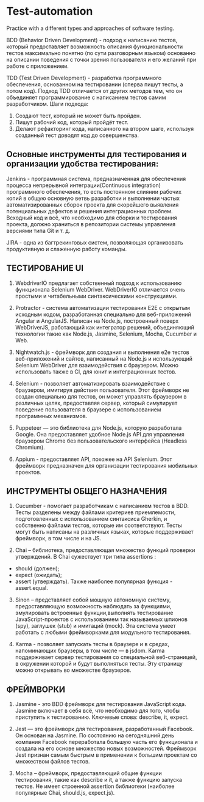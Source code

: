 # Test-automation
Practice with a different types and approaches of software testing.

BDD (Behavior Driven Development) - подход к написанию тестов, который предоставляет возможность описания функциональности тестов максимально понятно (по сути разговорным языком) основанно на описании поведения с точки зрения пользователя и его желаний при работе с приложением. 

TDD (Test Driven Development) - разработка программного обеспечения, основанном на тестировании (сперва пишут тесты, а потом код). Подход TDD отличается от других методов тем, что он объединяет программирование с написанием тестов самим разработчиком. Шаги подхода: 
1. Создают тест, который не может быть пройден.
2. Пишут рабочий код, который пройдёт тест.
3. Делают рефакторинг кода, написанного на втором шаге, используя созданный тест доводят код до совершенства.

## Основные инструменты для тестирования и организации удобства тестирования: 

Jenkins - программная система, предназначенная для обеспечения процесса непрерывной интеграции(Continuous integration) программного обеспечения, то есть постоянном слиянии рабочих копий в общую основную ветвь разработки и выполнении частых автоматизированных сборок проекта для скорейшего выявления потенциальных дефектов и решения интеграционных проблем. Bсходный код и всё, что необходимо для сборки и тестирования проекта, должно храниться в репозитории системы управления версиями типа Git и т. д.

JIRA - одна из багтрекинговых систем, позволяющая организовать продуктивную и слаженную работу команды. 

## ТЕСТИРОВАНИЕ UI

1. WebdriverIO предлагает собственный подход к использованию функционала Selenium WebDriver. WebDriverIO отличается очень простыми и читабельными синтаксическими конструкциями.

2. Protractor - система автоматизации тестирования E2E с открытым исходным кодом, разработанная специально для веб-приложений Angular и AngularJS. Написан на Node.js, построенный поверх WebDriverJS, работающий как интегратор решений, объединяющий технологии такие как Node.js, Jasmine, Selenium, Mocha, Cucumber и Web.

3. Nightwatch.js - фреймворк для создания и выполнения e2e тестов веб-приложений и сайтов, написанный на Node.js и использующий Selenium WebDriver для взаимодействия с браузером. Можно использовать также в CI, для юнит и интеграционных тестов.

4. Selenium - позволяет автоматизировать взаимодействие с браузером, имитируя действия пользователя. Этот фреймворк не создан специально для тестов, он может управлять браузером в различных целях, предоставляя сервер, который симулирует поведение пользователя в браузере с использованием программных механизмов.

5. Puppeteer — это библиотека для Node.js, которую разработала Google. Она предоставляет удобное Node.js API для управления браузером Chrome без пользовательского интерфейса (Headless Chromium).

6. Appium - предоставляет API, похожее на API Selenium. Этот фреймворк предназначен для организации тестирования мобильных проектов.

## ИНСТРУМЕНТЫ ОБЩЕГО НАЗНАЧЕНИЯ

1. Cucumber - помогает разработчикам с написанием тестов в BDD. Тесты разделены между файлами критериев приемлемости, подготовленных с использованием синтаксиса Gherkin, и собственно файлами тестов, которые им соответствуют. Тесты могут быть написаны на различных языках, которые поддерживает фреймворк, в том числе и на JS.

2. Chai – библиотека, предоставляющая множество функций проверки утверждений. В Chai сужествует три типа assertions : 
- should (должен); 
- expect (ожидать); 
- assert (утверждать). 
Также наиболее популярная функция - assert.equal. 

3. Sinon – представляет собой мощную автономную систему, предоставляющую возможность наблюдать за функциями, эмулировать встроенные функции,выполнять тестирование JavaScript-проектов с использованием так называемых шпионов (spy), заглушек (stub) и имитаций (mock). Эта система умеет работать с любыми фреймворками для модульного тестирования.

4. Karma - позволяет запускать тесты в браузере и в средах, напоминающих браузеры, в том числе — в jsdom.
Karma поддерживает сервер тестирования со специальной веб-страницей, в окружении которой и будут выполняться тесты. Эту страницу можно открывать во множестве браузеров.

## ФРЕЙМВОРКИ

1. Jasmine - это BDD фреймворк для тестирования JavaScript кода. Jasmine включает в себя всё, что необходимо для того, чтобы приступить к тестированию. Ключевые слова: describe, it, expect. 

2. Jest — это фреймворк для тестирования, разработанный Facebook. Он основан на Jasmine. По состоянию на сегодняшний день компания Facebook переработала большую часть его функционала и создала на его основе множество новых возможностей. Фреймворк Jest признан самым быстрым в применении к большим проектам со множеством файлов тестов.

3. Mocha – фреймворк, предоставляющий общие функции тестирования, такие как describe и it, а также функцию запуска тестов. Не имеет строенной assertion библиотеки (наиболее популярные Chai, should.js, expect.js).




